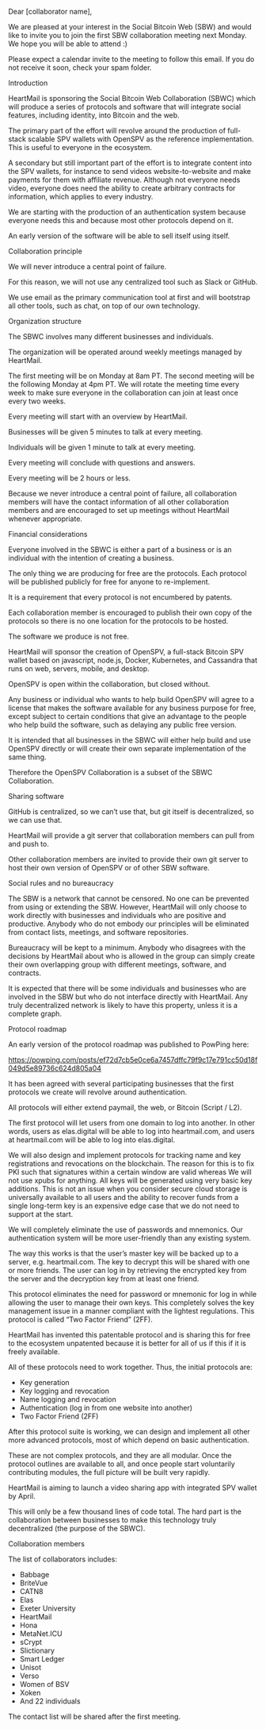 Dear [collaborator name],

We are pleased at your interest in the Social Bitcoin Web (SBW) and would like to invite you to join the first SBW collaboration meeting next Monday. We hope you will be able to attend :)

Please expect a calendar invite to the meeting to follow this email. If you do not receive it soon, check your spam folder.

Introduction

HeartMail is sponsoring the Social Bitcoin Web Collaboration (SBWC) which will produce a series of protocols and software that will integrate social features, including identity, into Bitcoin and the web.

The primary part of the effort will revolve around the production of full-stack scalable SPV wallets with OpenSPV as the reference implementation. This is useful to everyone in the ecosystem.

A secondary but still important part of the effort is to integrate content into the SPV wallets, for instance to send videos website-to-website and make payments for them with affiliate revenue. Although not everyone needs video, everyone does need the ability to create arbitrary contracts for information, which applies to every industry.

We are starting with the production of an authentication system because everyone needs this and because most other protocols depend on it.

An early version of the software will be able to sell itself using itself.

Collaboration principle

We will never introduce a central point of failure.

For this reason, we will not use any centralized tool such as Slack or GitHub.

We use email as the primary communication tool at first and will bootstrap all other tools, such as chat, on top of our own technology.

Organization structure

The SBWC involves many different businesses and individuals.

The organization will be operated around weekly meetings managed by HeartMail.

The first meeting will be on Monday at 8am PT. The second meeting will be the following Monday at 4pm PT. We will rotate the meeting time every week to make sure everyone in the collaboration can join at least once every two weeks.

Every meeting will start with an overview by HeartMail.

Businesses will be given 5 minutes to talk at every meeting.

Individuals will be given 1 minute to talk at every meeting.

Every meeting will conclude with questions and answers.

Every meeting will be 2 hours or less.

Because we never introduce a central point of failure, all collaboration members will have the contact information of all other collaboration members and are encouraged to set up meetings without HeartMail whenever appropriate.

Financial considerations

Everyone involved in the SBWC is either a part of a business or is an individual with the intention of creating a business.

The only thing we are producing for free are the protocols. Each protocol will be published publicly for free for anyone to re-implement.

It is a requirement that every protocol is not encumbered by patents.

Each collaboration member is encouraged to publish their own copy of the protocols so there is no one location for the protocols to be hosted.

The software we produce is not free.

HeartMail will sponsor the creation of OpenSPV, a full-stack Bitcoin SPV wallet based on javascript, node.js, Docker, Kubernetes, and Cassandra that runs on web, servers, mobile, and desktop.

OpenSPV is open within the collaboration, but closed without.

Any business or individual who wants to help build OpenSPV will agree to a license that makes the software available for any business purpose for free, except subject to certain conditions that give an advantage to the people who help build the software, such as delaying any public free version.

It is intended that all businesses in the SBWC will either help build and use OpenSPV directly or will create their own separate implementation of the same thing.

Therefore the OpenSPV Collaboration is a subset of the SBWC Collaboration.

Sharing software

GitHub is centralized, so we can’t use that, but git itself is decentralized, so we can use that.

HeartMail will provide a git server that collaboration members can pull from and push to.

Other collaboration members are invited to provide their own git server to host their own version of OpenSPV or of other SBW software.

Social rules and no bureaucracy

The SBW is a network that cannot be censored. No one can be prevented from using or extending the SBW.
However, HeartMail will only choose to work directly with businesses and individuals who are positive and productive. Anybody who do not embody our principles will be eliminated from contact lists, meetings, and software repositories.

Bureaucracy will be kept to a minimum. Anybody who disagrees with the decisions by HeartMail about who is allowed in the group can simply create their own overlapping group with different meetings, software, and contracts.

It is expected that there will be some individuals and businesses who are involved in the SBW but who do not interface directly with HeartMail. Any truly decentralized network is likely to have this property, unless it is a complete graph.

Protocol roadmap

An early version of the protocol roadmap was published to PowPing here:

https://powping.com/posts/ef72d7cb5e0ce6a7457dffc79f9c17e791cc50d18f049d5e89736c624d805a04

It has been agreed with several participating businesses that the first protocols we create will revolve around authentication.

All protocols will either extend paymail, the web, or Bitcoin (Script / L2).

The first protocol will let users from one domain to log into another. In other words, users as elas.digital will be able to log into heartmail.com, and users at heartmail.com will be able to log into elas.digital.

We will also design and implement protocols for tracking name and key registrations and revocations on the blockchain. The reason for this is to fix PKI such that signatures within a certain window are valid whereas 
We will not use xpubs for anything. All keys will be generated using very basic key additions. This is not an issue when you consider secure cloud storage is universally available to all users and the ability to recover funds from a single long-term key is an expensive edge case that we do not need to support at the start.

We will completely eliminate the use of passwords and mnemonics. Our authentication system will be more user-friendly than any existing system.

The way this works is that the user’s master key will be backed up to a server, e.g. heartmail.com. The key to decrypt this will be shared with one or more friends. The user can log in by retrieving the encrypted key from the server and the decryption key from at least one friend.

This protocol eliminates the need for password or mnemonic for log in while allowing the user to manage their own keys. This completely solves the key management issue in a manner compliant with the lightest regulations.
This protocol is called “Two Factor Friend” (2FF).

HeartMail has invented this patentable protocol and is sharing this for free to the ecosystem unpatented because it is better for all of us if this if it is freely available.

All of these protocols need to work together. Thus, the initial protocols are:

* Key generation
* Key logging and revocation
* Name logging and revocation
* Authentication (log in from one website into another)
* Two Factor Friend (2FF)

After this protocol suite is working, we can design and implement all other more advanced protocols, most of which depend on basic authentication.

These are not complex protocols, and they are all modular. Once the protocol outlines are available to all, and once people start voluntarily contributing modules, the full picture will be built very rapidly.

HeartMail is aiming to launch a video sharing app with integrated SPV wallet by April.

This will only be a few thousand lines of code total. The hard part is the collaboration between businesses to make this technology truly decentralized (the purpose of the SBWC).

Collaboration members

The list of collaborators includes:

- Babbage
- BriteVue
- CATN8
- Elas
- Exeter University
- HeartMail
- Hona
- MetaNet.ICU
- sCrypt
- Slictionary
- Smart Ledger
- Unisot
- Verso
- Women of BSV
- Xoken
- And 22 individuals

The contact list will be shared after the first meeting.